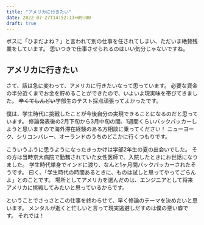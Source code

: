 ```yaml
---
title: "アメリカに行きたい"
date: 2022-07-27T14:52:13+09:00
draft: true
---
```


ボスに「ひまだよね？」と言われて別の仕事を任されてしまい、ただいま絶賛残業をしています。
思いつきで仕事させられるのはいい気分じゃないですね。

## アメリカに行きたい

さて、話は急に変わって、アメリカに行きたいなって思っています。
必要な資金の半分近くまでお金を貯めることができたので、いよいよ現実味を帯びてきました。
~~辛くてしんどい~~学部生のテスト採点頑張ってよかったです。

僕は、学生時代に挑戦したことが今後自分の実現できることになるのだと思っています。
修論発表後の2月下旬から3月中旬の間、1週間くらいバックパッカーしようと思いますので海外滞在経験のある方相談に乗ってください！
ニューヨーク、シリコンバレー、オーランドのうちのどこかに行くつもりです。

こういうふうに思うようになったきっかけは学部2年生の夏の出会いでした。
その方は当時京大病院で勤務されていた女性医師で、入院したときにお世話になりました。
学生時代単身でインドに渡り、なんと1ヶ月間バックパッカーされたそうです。
曰く、「学生時代の時間あるときに、ものは試しと思ってやってごらんよ」とのことです。
場所としてアメリカを選んだのは、エンジニアとして将来アメリカに挑戦してみたいと思っているからです。

ということでさっさとこの仕事を終わらせて、早く修論のテーマを決めたいと思います。
メンタルが逝くと忙しいと言って現実逃避しだすのは僕の悪い癖です。
それでは！
